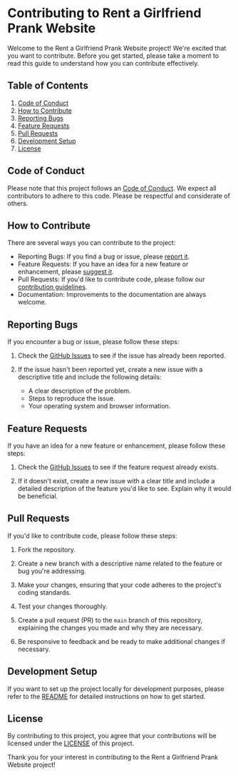 # Contributing to Rent a Girlfriend Prank Website

Welcome to the Rent a Girlfriend Prank Website project! We're excited that you want to contribute. Before you get started, please take a moment to read this guide to understand how you can contribute effectively.

## Table of Contents

1. [Code of Conduct](#code-of-conduct)
2. [How to Contribute](#how-to-contribute)
3. [Reporting Bugs](#reporting-bugs)
4. [Feature Requests](#feature-requests)
5. [Pull Requests](#pull-requests)
6. [Development Setup](#development-setup)
7. [License](#license)

## Code of Conduct

Please note that this project follows an [Code of Conduct](CODE_OF_CONDUCT.md). We expect all contributors to adhere to this code. Please be respectful and considerate of others.

## How to Contribute

There are several ways you can contribute to the project:

- Reporting Bugs: If you find a bug or issue, please [report it](#reporting-bugs).
- Feature Requests: If you have an idea for a new feature or enhancement, please [suggest it](#feature-requests).
- Pull Requests: If you'd like to contribute code, please follow our [contribution guidelines](#pull-requests).
- Documentation: Improvements to the documentation are always welcome.

## Reporting Bugs

If you encounter a bug or issue, please follow these steps:

1. Check the [GitHub Issues](https://github.com/eren7155/rent-a-girlfriend-prank/issues) to see if the issue has already been reported.

2. If the issue hasn't been reported yet, create a new issue with a descriptive title and include the following details:
   - A clear description of the problem.
   - Steps to reproduce the issue.
   - Your operating system and browser information.

## Feature Requests

If you have an idea for a new feature or enhancement, please follow these steps:

1. Check the [GitHub Issues](https://github.com/eren7155/rent-a-girlfriend-prank/issues) to see if the feature request already exists.

2. If it doesn't exist, create a new issue with a clear title and include a detailed description of the feature you'd like to see. Explain why it would be beneficial.

## Pull Requests

If you'd like to contribute code, please follow these steps:

1. Fork the repository.

2. Create a new branch with a descriptive name related to the feature or bug you're addressing.

3. Make your changes, ensuring that your code adheres to the project's coding standards.

4. Test your changes thoroughly.

5. Create a pull request (PR) to the `main` branch of this repository, explaining the changes you made and why they are necessary.

6. Be responsive to feedback and be ready to make additional changes if necessary.

## Development Setup

If you want to set up the project locally for development purposes, please refer to the [README](README.md) for detailed instructions on how to get started.

## License

By contributing to this project, you agree that your contributions will be licensed under the [LICENSE](LICENSE) of this project.

Thank you for your interest in contributing to the Rent a Girlfriend Prank Website project!
